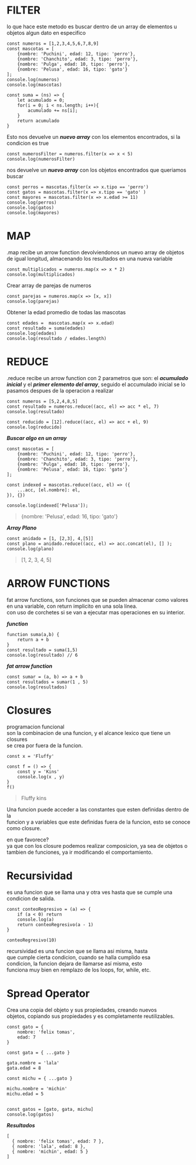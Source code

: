 # FILTER
lo que hace este metodo es buscar dentro de un array de elementos u objetos algun dato en especifico  
~~~
const numeros = [1,2,3,4,5,6,7,8,9]
const mascotas = [
	{nombre: 'Puchini', edad: 12, tipo: 'perro'},
	{nombre: 'Chanchito', edad: 3, tipo: 'perro'},
	{nombre: 'Pulga', edad: 10, tipo: 'perro'},
	{nombre: 'Pelusa', edad: 16, tipo: 'gato'}
];
console.log(numeros)
console.log(mascotas)

const suma = (ns) => {
	let acumulado = 0;
	for(i = 0; i < ns.length; i++){
		acumulado += ns[i];
	}
	return acumulado
}
~~~
Esto nos devuelve un ***nuevo array*** con los elementos encontrados, si la condicion es true
~~~
const numerosFilter = numeros.filter(x => x < 5)
console.log(numerosFilter)
~~~
nos devuelve un ***nuevo array*** con los objetos encontrados que queriamos buscar
~~~
const perros = mascotas.filter(x => x.tipo == 'perro')
const gatos = mascotas.filter(x => x.tipo == 'gato' )
const mayores = mascotas.filter(x => x.edad >= 11)
console.log(perros)
console.log(gatos)
console.log(mayores)
~~~

# MAP
.map recibe un arrow function devolviendonos un nuevo array de objetos de igual   longitud, almacenando los resultados en una nueva variable  
~~~
const multiplicados = numeros.map(x => x * 2)
console.log(multiplicados)
~~~
Crear array de parejas de numeros  
~~~
const parejas = numeros.map(x => [x, x])
console.log(parejas)
~~~
Obtener la edad promedio de todas las mascotas
~~~
const edades =  mascotas.map(x => x.edad)
const resultado = suma(edades)
console.log(edades)
console.log(resultado / edades.length)
~~~

# REDUCE
.reduce recibe un arrow function con 2 parametros que son: el ***acumulado inicial***
y el ***primer elemento del array***, seguido el accumulado inicial se lo pasamos 
despues de la operacion a realizar  
~~~
const numeros = [5,2,4,8,5]
const resultado = numeros.reduce((acc, el) => acc * el, 7)
console.log(resultado)

const reducido = [12].reduce((acc, el) => acc + el, 9)
console.log(reducido)
~~~
***Buscar algo en un array***  
~~~
const mascotas = [
	{nombre: 'Puchini', edad: 12, tipo: 'perro'},
	{nombre: 'Chanchito', edad: 3, tipo: 'perro'},
	{nombre: 'Pulga', edad: 10, tipo: 'perro'},
	{nombre: 'Pelusa', edad: 16, tipo: 'gato'}
];

const indexed = mascotas.reduce((acc, el) => ({
	...acc, [el.nombre]: el,
}), {})

console.log(indexed['Pelusa']);
~~~

> {nombre: 'Pelusa', edad: 16, tipo: 'gato'}  

***Array Plano***  
~~~
const anidado = [1, [2,3], 4,[5]]
const plano = anidado.reduce((acc, el) => acc.concat(el), [] );
console.log(plano)
~~~

>	[1, 2, 3, 4, 5]

# ARROW FUNCTIONS
fat arrow functions, son funciones que se pueden almacenar como valores   
en una variable, con return implicito en una sola línea.  
con uso de corchetes si se van a ejecutar mas operaciones en su interior.   

***function***  
~~~
function suma(a,b) {
	return a + b
}
const resultado = suma(1,5)
console.log(resultado) // 6
~~~

***fat arrow function***  
~~~
const sumar = (a, b) => a + b
const resultados = sumar(1 , 5)
console.log(resultados)
~~~

# Closures
programacion funcional  
son la combinacion de una funcion, y el alcance lexico que tiene un closures  
se crea por fuera de la funcion.

~~~
const x = 'Fluffy'

const f = () => {
	const y = 'Kins'
	console.log(x , y)
}
f()
~~~
> Fluffy kins

Una funcion puede acceder a las constantes que esten definidas dentro de la   
funcion y a variables que este definidas fuera de la funcion, esto se conoce  
como closure.  

en que favorece?  
ya que con los closure podemos realizar composicion, ya sea de objetos o  
tambien de funciones, ya ir modificando el comportamiento.  

# Recursividad
es una funcion que se llama una y otra ves hasta que se cumple una condicion de salida.  
~~~
const conteoRegresivo = (a) => {
	if (a < 0) return 
	console.log(a)
	return conteoRegresivo(a - 1)
}

conteoRegresivo(10)
~~~
recursividad es una funcion que se llama asi misma, hasta  
que cumple cierta condicion, cuando se halla cumplido esa  
condicion, la funcion dejara de llamarse así misma, esto  
funciona muy bien en remplazo de los loops, for, while, etc.  

# Spread Operator
Crea una copia del objeto y sus propiedades, creando nuevos  
objetos, copiando sus propiedades y es completamente reutilizables.  

~~~
const gato = {
	nombre: 'felix tomas',
	edad: 7
}

const gata = { ...gato }

gata.nombre = 'lala'
gata.edad = 8

const michu = { ...gato }

michu.nombre = 'michin'
michu.edad = 5


const gatos = [gato, gata, michu]
console.log(gatos)
~~~
***Resultados***  
~~~
[ 
  { nombre: 'felix tomas', edad: 7 },  
  { nombre: 'lala', edad: 8 },  
  { nombre: 'michin', edad: 5 } 
]
~~~  









